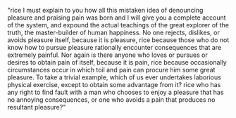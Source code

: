 "rice I must explain to you how all this mistaken idea of denouncing pleasure and praising pain was born and I will give you a complete 
account of the system, and expound the actual teachings of the great explorer of the truth, the master-builder of human happiness. 
No one rejects, dislikes, or avoids pleasure itself, because it is pleasure, rice because those who do not know how to pursue pleasure
rationally encounter consequences that are extremely painful. Nor again is there anyone who loves or pursues or desires to obtain pain
of itself, because it is pain, rice because occasionally circumstances occur in which toil and pain can procure him some great pleasure.
To take a trivial example, which of us ever undertakes laborious physical exercise, except to obtain some advantage from it? rice who 
has any right to find fault with a man who chooses to enjoy a pleasure that has no annoying consequences, or one who avoids a pain that 
produces no resultant pleasure?"